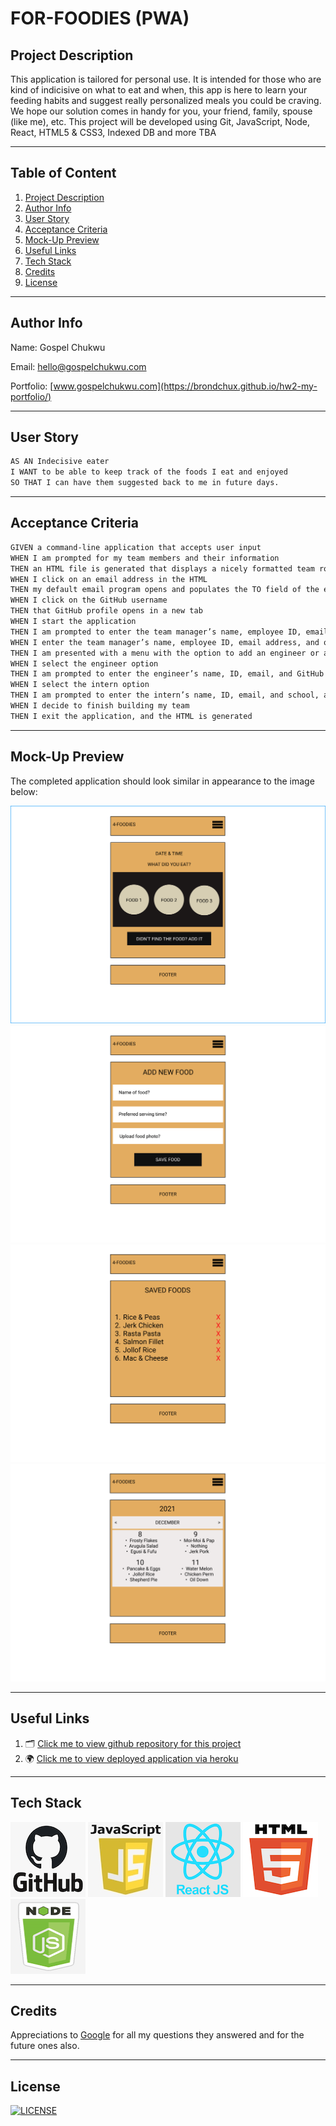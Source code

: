 # FOR-FOODIES (PWA)

## Project Description

This application is tailored for personal use. It is intended for those who are kind of indicisive on what to eat and when, this app is here to learn your feeding habits and suggest really personalized meals you could be craving. We hope our solution comes in handy for you, your friend, family, spouse (like me), etc. This project will be developed using Git, JavaScript, Node, React, HTML5 & CSS3, Indexed DB and more TBA

---

## Table of Content

1. [Project Description](https://github.com/Brondchux/for-foodies#project-description)
2. [Author Info](https://github.com/Brondchux/for-foodies#author-info)
3. [User Story](https://github.com/Brondchux/for-foodies#user-story)
4. [Acceptance Criteria](https://github.com/Brondchux/for-foodies#acceptance-criteria)
5. [Mock-Up Preview](https://github.com/Brondchux/for-foodies#mock-up-preview)
6. [Useful Links](https://github.com/Brondchux/for-foodies#useful-links)
7. [Tech Stack](https://github.com/Brondchux/for-foodies#tech-stack)
8. [Credits](https://github.com/Brondchux/for-foodies#credits)
9. [License](https://github.com/Brondchux/for-foodies#license)

---

## Author Info

Name: Gospel Chukwu

Email: hello@gospelchukwu.com

Portfolio: [www.gospelchukwu.com](https://brondchux.github.io/hw2-my-portfolio/)

---

## User Story

```md
AS AN Indecisive eater
I WANT to be able to keep track of the foods I eat and enjoyed
SO THAT I can have them suggested back to me in future days.
```

---

## Acceptance Criteria

```md
GIVEN a command-line application that accepts user input
WHEN I am prompted for my team members and their information
THEN an HTML file is generated that displays a nicely formatted team roster based on user input
WHEN I click on an email address in the HTML
THEN my default email program opens and populates the TO field of the email with the address
WHEN I click on the GitHub username
THEN that GitHub profile opens in a new tab
WHEN I start the application
THEN I am prompted to enter the team manager’s name, employee ID, email address, and office number
WHEN I enter the team manager’s name, employee ID, email address, and office number
THEN I am presented with a menu with the option to add an engineer or an intern or to finish building my team
WHEN I select the engineer option
THEN I am prompted to enter the engineer’s name, ID, email, and GitHub username, and I am taken back to the menu
WHEN I select the intern option
THEN I am prompted to enter the intern’s name, ID, email, and school, and I am taken back to the menu
WHEN I decide to finish building my team
THEN I exit the application, and the HTML is generated
```

---

## Mock-Up Preview

The completed application should look similar in appearance to the image below:

![This image features squares and circles to simulate the homepage view.](./src/assets/images/homepage.png)
![This image features squares to simulate the add new food view.](./src/assets/images/add-new-food.png)
![This image features a table of texts to simulate the saved foods view.](./src/assets/images/saved-foods.png)
![This image features a calender with foods to simulate the logs view.](./src/assets/images/see-logs.png)

---

## Useful Links

1. 🗂 [Click me to view github repository for this project](https://github.com/Brondchux/for-foodies/)
2. 🌍 [Click me to view deployed application via heroku](https://brondchux.github.io/hw8-team-profile-generator/)

---

## Tech Stack

![github logo](./src/assets/images/techs/github.png)
![javascript logo](./src/assets/images/techs/javascript.png)
![react logo](./src/assets/images/techs/reactjs.png)
![html5 logo](./src/assets/images/techs/html5.png)
![nodejs logo](./src/assets/images/techs/nodejs.png)

---

## Credits

Appreciations to [Google](https://google.com) for all my questions they answered and for the future ones also.

---

## License

[![LICENSE](https://img.shields.io/badge/License-MIT-blue)](https://opensource.org/licenses/MIT)
